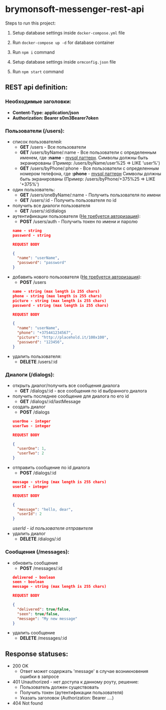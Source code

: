 # brymonsoft-messenger-rest-api

Steps to run this project:
1. Setup database settings inside `docker-compose.yml` file
2. Run `docker-compose up -d` for database container  

1. Run `npm i` command
2. Setup database settings inside `ormconfig.json` file
3. Run `npm start` command  

## REST api definition:

### Необходимые заголовки:
- **Content-Type: application/json**  
- **Authorization: Bearer s0m3Bearer7oken**

### **Пользователи (/users):**
- списоĸ пользователей:
  - **GET** /users - Все пользователи
  - **GET** /users/byName/:name - Все пользователи с определенным именем, где **:name** - [mysql паттерн](https://dev.mysql.com/doc/refman/5.7/en/pattern-matching.html). Символы должны быть экранированы (Пример: /users/byName/user%25 => LIKE 'user%')
  - **GET** /users/byPhone/:phone - Все пользователи с определенным номером телефона, где **:phone** - [mysql паттерн](https://dev.mysql.com/doc/refman/5.7/en/pattern-matching.html) Символы должны быть экранированы (Пример: /users/byPhone/+375%25 => LIKE '+375%')
- один пользователь:
  - **GET** /users/oneByName/:name - Получить пользователя по имени
  - **GET** /users/:id - Получить пользователя по id
- получить все диалоги пользователя
  - **GET** /users/:id/dialogs
- аутентификации пользователя (<ins>Не требуется авторизация</ins>):
  - **POST** /users/auth - Получить токен по имени и паролю  
  ```JSON
  name - string
  password - string

  REQUEST BODY

  {
    "name": "userName",
    "password": "password"
  }
  ```
- добавить нового пользователя (<ins>Не требуется авторизация</ins>):
  - **POST** /users  
  ```JSON
  name - string (max length is 255 chars)
  phone - string (max length is 255 chars)
  picture - string (max length is 255 chars)
  password - string (max length is 255 chars)

  REQUEST BODY

  {
    "name": "userName",
    "phone": "+375441234567",
    "picture": "http://placehold.it/100x100",
    "password": "123456",
  }
  ```
- удалить пользователя:
  - **DELETE** /users/:id

### **Диалоги (/dialogs):**
- открыть диалог/получить все сообщения диалога
  - **GET** /dialogs/:id - все сообщения по id выбранного диалога
- получить последнее сообщение для диалога по его id
  - **GET** /dialogs/:id/lastMessage
- создать диалог
  - **POST** /dialogs  
  ```JSON
  userOne - integer
  userTwo - integer

  REQUEST BODY

  {
    "userOne": 1,
    "userTwo": 2
  }
  ```
- отправить сообщение по id диалога
  - **POST** /dialogs/:id
  ```JSON
  message - string (max length is 255 chars)
  userId - integer

  REQUEST BODY

  {
    "message": "hello, dear",
    "userId": 2 
  }
  ```
  *userId - id пользователя отправителя*
- удалить диалог
  - **DELETE** /dialogs/:id

### **Сообщения (/messages):**
- обновить сообщение
  - **POST** /messages/:id
  ```JSON
  delivered - boolean
  seen - boolean
  message - string (max length is 255 chars)

  REQUEST BODY

  {
    "delivered": true/false,
    "seen": true/false,
    "message": "My new message"
  }
  ```
- удалить сообщение
  - **DELETE** /messages/:id

## Response statuses:
- 200 OK
  - Ответ может содержать 'message' в случае возникновения ошибки в запросе
- 401 Unauthorized - нет доступа к данному роуту, решение:
  - Пользователь должен существовать
  - Получить токен (аутентификации пользователя)
  - Указать заголовок (Authorization: Bearer ....)
- 404 Not found
